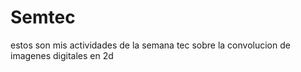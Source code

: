# Semtec
estos son mis actividades de la semana tec sobre la convolucion de imagenes digitales en 2d
